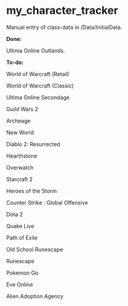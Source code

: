 # my_character_tracker

Manual entry of class-data in /Data/InitialData.

**Done:**

Ultima Online Outlands.

**To-do:**

World of Warcraft (Retail)

World of Warcraft (Classic)

Ultima Online Secondage

Guild Wars 2

Archeage

New World

Diablo 2: Resurrected

Hearthstone

Overwatch

Starcraft 2

Heroes of the Storm

Counter Strike : Global Offensive

Dota 2

Quake Live

Path of Exile

Old School Runescape

Runescape

Pokemon Go

Eve Online

Alien Adoption Agency

